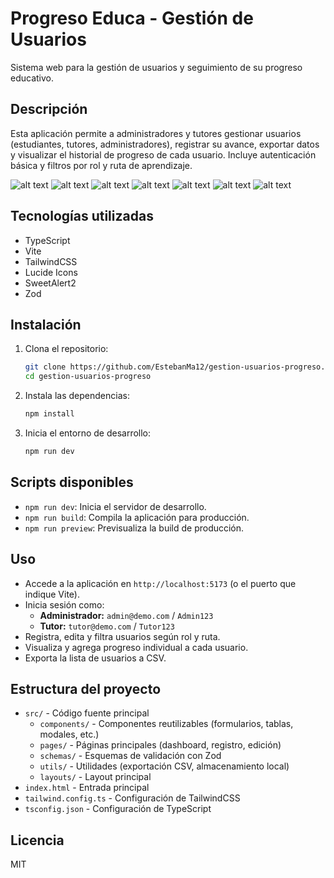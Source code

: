 # Progreso Educa - Gestión de Usuarios

Sistema web para la gestión de usuarios y seguimiento de su progreso educativo.

## Descripción

Esta aplicación permite a administradores y tutores gestionar usuarios (estudiantes, tutores, administradores), registrar su avance, exportar datos y visualizar el historial de progreso de cada usuario. Incluye autenticación básica y filtros por rol y ruta de aprendizaje.

![alt text](public/image.png)
![alt text](public/image-1.png)
![alt text](public/image-2.png)
![alt text](public/image-3.png)
![alt text](public/image-4.png)
![alt text](public/image-5.png)
![alt text](public/image-6.png)
## Tecnologías utilizadas

- TypeScript
- Vite
- TailwindCSS
- Lucide Icons
- SweetAlert2
- Zod

## Instalación

1. Clona el repositorio:
   ```bash
   git clone https://github.com/EstebanMa12/gestion-usuarios-progreso.git
   cd gestion-usuarios-progreso
   ```
2. Instala las dependencias:
   ```bash
   npm install
   ```
3. Inicia el entorno de desarrollo:
   ```bash
   npm run dev
   ```

## Scripts disponibles

- `npm run dev`: Inicia el servidor de desarrollo.
- `npm run build`: Compila la aplicación para producción.
- `npm run preview`: Previsualiza la build de producción.

## Uso

- Accede a la aplicación en `http://localhost:5173` (o el puerto que indique Vite).
- Inicia sesión como:
  - **Administrador:** `admin@demo.com` / `Admin123`
  - **Tutor:** `tutor@demo.com` / `Tutor123`
- Registra, edita y filtra usuarios según rol y ruta.
- Visualiza y agrega progreso individual a cada usuario.
- Exporta la lista de usuarios a CSV.

## Estructura del proyecto

- `src/` - Código fuente principal
  - `components/` - Componentes reutilizables (formularios, tablas, modales, etc.)
  - `pages/` - Páginas principales (dashboard, registro, edición)
  - `schemas/` - Esquemas de validación con Zod
  - `utils/` - Utilidades (exportación CSV, almacenamiento local)
  - `layouts/` - Layout principal
- `index.html` - Entrada principal
- `tailwind.config.ts` - Configuración de TailwindCSS
- `tsconfig.json` - Configuración de TypeScript

## Licencia

MIT
